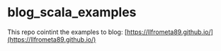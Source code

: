 # blog_scala_examples
This repo cointint the examples to blog: [https://llfrometa89.github.io/](https://llfrometa89.github.io/)
